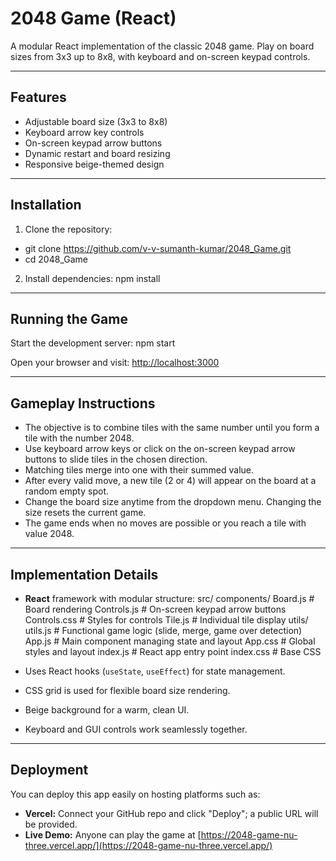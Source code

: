 # 2048 Game (React)

A modular React implementation of the classic 2048 game. Play on board sizes from 3x3 up to 8x8, with keyboard and on-screen keypad controls.

---

## Features

- Adjustable board size (3x3 to 8x8)
- Keyboard arrow key controls
- On-screen keypad arrow buttons
- Dynamic restart and board resizing
- Responsive beige-themed design
---

## Installation

1. Clone the repository:
 - git clone https://github.com/v-v-sumanth-kumar/2048_Game.git
 - cd 2048_Game


2. Install dependencies:
npm install


---

## Running the Game

Start the development server:
npm start

Open your browser and visit: [http://localhost:3000](http://localhost:3000)

---

## Gameplay Instructions

- The objective is to combine tiles with the same number until you form a tile with the number 2048.
- Use keyboard arrow keys or click on the on-screen keypad arrow buttons to slide tiles in the chosen direction.
- Matching tiles merge into one with their summed value.
- After every valid move, a new tile (2 or 4) will appear on the board at a random empty spot.
- Change the board size anytime from the dropdown menu. Changing the size resets the current game.
- The game ends when no moves are possible or you reach a tile with value 2048.

---

## Implementation Details

- **React** framework with modular structure:
src/
components/
Board.js # Board rendering
Controls.js # On-screen keypad arrow buttons
Controls.css # Styles for controls
Tile.js # Individual tile display
utils/
utils.js # Functional game logic (slide, merge, game over detection)
App.js # Main component managing state and layout
App.css # Global styles and layout
index.js # React app entry point
index.css # Base CSS

- Uses React hooks (`useState`, `useEffect`) for state management.
- CSS grid is used for flexible board size rendering.
- Beige background for a warm, clean UI.
- Keyboard and GUI controls work seamlessly together.

---

## Deployment

You can deploy this app easily on hosting platforms such as:

- **Vercel:** Connect your GitHub repo and click "Deploy"; a public URL will be provided.
- **Live Demo:** Anyone can play the game at [https://2048-game-nu-three.vercel.app/](https://2048-game-nu-three.vercel.app/)

